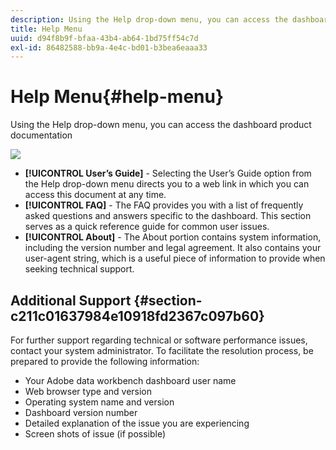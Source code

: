 ```yaml
---
description: Using the Help drop-down menu, you can access the dashboard product documentation
title: Help Menu
uuid: d94f8b9f-bfaa-43b4-ab64-1bd75ff54c7d
exl-id: 86482588-bb9a-4e4c-bd01-b3bea6eaaa33
---
```

# Help Menu{#help-menu}

Using the Help drop-down menu, you can access the dashboard product documentation

 ![](assets/help.png)

* **[!UICONTROL User’s Guide]** - Selecting the User’s Guide option from the Help drop-down menu directs you to a web link in which you can access this document at any time. 
* **[!UICONTROL FAQ]** - The FAQ provides you with a list of frequently asked questions and answers specific to the dashboard. This section serves as a quick reference guide for common user issues. 
* **[!UICONTROL About]** - The About portion contains system information, including the version number and legal agreement. It also contains your user-agent string, which is a useful piece of information to provide when seeking technical support.

## Additional Support {#section-c211c01637984e10918fd2367c097b60}

For further support regarding technical or software performance issues, contact your system administrator. To facilitate the resolution process, be prepared to provide the following information:

* Your Adobe data workbench dashboard user name 
* Web browser type and version 
* Operating system name and version 
* Dashboard version number 
* Detailed explanation of the issue you are experiencing 
* Screen shots of issue (if possible)
